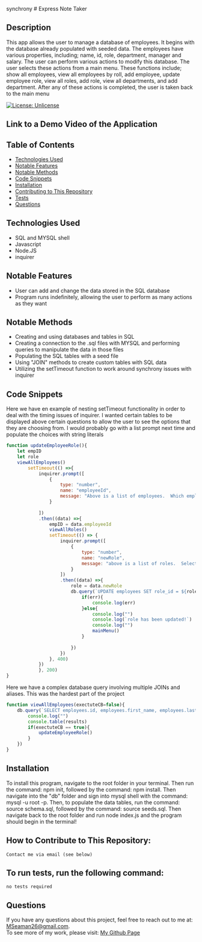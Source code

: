 synchrony # Express Note Taker
  ## Description

   This app allows the user to manage a database of employees.  It begins with the database already populated with seeded data.  The employees have various properties, including; name, id, role, department, manager and salary. The user can perform various actions to modify this database. The user selects these actions from a main menu. These functions include; show all employees, view all employees by roll, add employee, update employee role, view all roles, add role, view all departments, and add department. After any of these actions is completed, the user is taken back to the main menu

  [![License: Unlicense](https://img.shields.io/badge/license-Unlicense-blue.svg)](http://unlicense.org/)


  ## Link to a Demo Video of the Application


  ## Table of Contents

 
  * [Technologies Used](#technologies-used)
  * [Notable Features](#notable-features)
  * [Notable Methods](#notable-methods)
  * [Code Snippets](#code-snippets)
  * [Installation](#installation)<br />
  * [Contributing to This Repository](#how-to-contribute-to-this-repository)<br />
  * [Tests](#to-run-tests-run-the-following-command)<br />
  * [Questions](#questions)<br />

  ## Technologies Used
  - SQL and MYSQL shell
  - Javascript
  - Node.JS
  - inquirer
 
  
  ## Notable Features
  - User can add and change the data stored in the SQL database
  - Program runs indefinitely, allowing the user to perform as many actions as they want

  ## Notable Methods
  - Creating and using databases and tables in SQL
  - Creating a connection to the .sql files with MYSQL and performing queries to manipulate the data in those files
  - Populating the SQL tables with a seed file
  - Using "JOIN" methods to create custom tables with SQL data
  - Utilizing the setTimeout function to work around synchrony issues with inquirer


 ## Code Snippets
 Here we have en example of nesting setTimeout functionality in order to deal with the timing issues of inquirer.  I wanted certain tables to be displayed above certain questions to allow the user to see the options that they are choosing from.  I would probably go with a list prompt next time and populate the choices with string literals
```javascript
function updateEmployeeRole(){
    let empID
    let role
    viewAllEmployees()
        setTimeout(() =>{
            inquirer.prompt([
                {
                    type: "number",
                    name: "employeeId",
                    message: "Above is a list of employees.  Which employee's role would you like to update? (Enter the ID number only)"
                }
              
            ])
            .then((data) =>{
                empID = data.employeeId
                viewAllRoles()
                setTimeout(() => {
                    inquirer.prompt([
                        {
                            type: "number",
                            name: "newRole",
                            message: "above is a list of roles.  Select the ID of the employee's new role"
                        }
                    ])
                    .then((data) =>{
                        role = data.newRole
                        db.query(`UPDATE employees SET role_id = ${role} WHERE id = ${empID};`, function (err, results){
                            if(err){
                                console.log(err)
                            }else{
                                console.log("")
                                console.log(`role has been updated!`)
                                console.log("")
                                mainMenu()
                            }
                            
                        })
                    })
                }, 400)
            })
            }, 200)
}
```
Here we have a complex database query involving multiple JOINs and aliases.  This was the hardest part of the project
```javascript
function viewAllEmployees(exectuteCB=false){
    db.query(`SELECT employees.id, employees.first_name, employees.last_name, role.title AS title, role.salary AS salary, department.name AS department, CONCAT (manager.first_name, " ", manager.last_name) AS manager FROM employees LEFT JOIN role ON employees.role_id = role.id LEFT JOIN department ON role.department_id = department.id LEFT JOIN employees manager ON employees.manager_id = manager.id`, function (err, results){
        console.log("")
        console.table(results)
        if(exectuteCB == true){
            updateEmployeeRole()
        }
    })
}
```
 ## Installation

   To install this program, navigate to the root folder in your terminal.  Then run the command: npm init, followed by the command: npm install. Then navigate into the "db" folder and sign into mysql shell with the command: mysql -u root -p.  Then, to populate the data tables, run the command: source schema.sql, followed by the command: source seeds.sql. Then navigate back to the root folder and run node index.js and the program should begin in the terminal!

    
  ## How to Contribute to This Repository:

    Contact me via email (see below)
    
  ## To run tests, run the following command:

    no tests required

    
  ## Questions
  If you have any questions about this project, feel free to reach out to me at:
  <a href="MSeaman26@gmail.com">MSeaman26@gmail.com</a>.  
  To see more of my work, please visit:
  <a href="https://github.com/MSeaman26">My Github Page</a>





